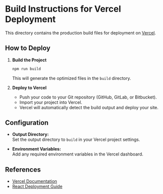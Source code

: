 # Build Instructions for Vercel Deployment

This directory contains the production build files for deployment on [Vercel](https://vercel.com/).

## How to Deploy

1. **Build the Project**
    ```bash
    npm run build
    ```
    This will generate the optimized files in the `build` directory.

2. **Deploy to Vercel**
    - Push your code to your Git repository (GitHub, GitLab, or Bitbucket).
    - Import your project into Vercel.
    - Vercel will automatically detect the build output and deploy your site.

## Configuration

- **Output Directory:**  
  Set the output directory to `build` in your Vercel project settings.

- **Environment Variables:**  
  Add any required environment variables in the Vercel dashboard.

## References

- [Vercel Documentation](https://vercel.com/docs)
- [React Deployment Guide](https://create-react-app.dev/docs/deployment/#vercel)
